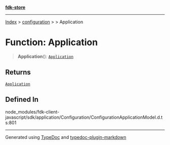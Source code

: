 [**fdk-store**](../../../README.md)
***

[Index](../../../API.md) > [configuration](../../README.md) > [<internal>](../README.md) > Application

# Function: Application

> **Application**(): [`Application`](../type-aliases/type-alias.Application.md)

## Returns

[`Application`](../type-aliases/type-alias.Application.md)

## Defined In

node\_modules/fdk-client-javascript/sdk/application/Configuration/ConfigurationApplicationModel.d.ts:801

***
Generated using [TypeDoc](https://typedoc.org/) and [typedoc-plugin-markdown](https://www.npmjs.com/package/typedoc-plugin-markdown)
